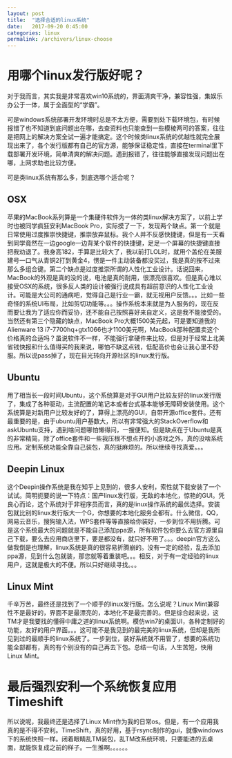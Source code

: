 ```yaml
---
layout: post
title:  "选择合适的linux系统"
date:   2017-09-20 0:45:00
categories: linux
permalink: /archivers/linux-choose
---
```


# 用哪个linux发行版好呢？

对于我而言，其实我是非常喜欢win10系统的，界面清爽干净，兼容性强，集娱乐办公于一体，属于全面型的“学霸”。

可是windows系统部署开发环境时总是不太方便，需要到处下载环境包，有时候报错了也不知道到底问题出在哪，去查资料也只能查到一些模棱两可的答案，往往是把网上的解决方案全试一遍才能搞定。这个时候类linux系统的优越性就完全展现出来了，各个发行版都有自己的官方源，能够保证稳定性，直接在terminal里下载部署开发环境，简单清爽的解决问题。遇到报错了，往往能够直接发现问题出在哪，上网求助也比较方便。

可是类linux系统有那么多，到底选哪个适合呢？

## OSX

苹果的MacBook系列算是一个集硬件软件为一体的类linux解决方案了，以前上学时也被同学疯狂安利MacBook Pro，实际摸了一下，发现两个缺点。第一个就是日常使用过度推崇快捷键，推崇放弃鼠标。我个人并不反感快捷键，但是有一天看到同学竟然在一边google一边背某个软件的快捷键，足足一个屏幕的快捷键直接把我劝退了。我身高182，手算是比较大了，我以前打LOL时，就用个盖伦在美服建号一口气从青铜2打到黄金4，愣是一件主动装备都没买过，我是真的按不过来那么多组合键。第二个缺点是过度推崇所谓的人性化工业设计。话说回来，MacBook的外观是真的没的说，电池是真的耐用，很漂亮很喜欢。但是真心难以接受OSX的系统，很多反人类的设计被强行说成具有超前意识的人性化工业设计。可能是大公司的通病吧，觉得自己是行业一霸，就无视用户反馈。。。比如一些奇怪的系统UI布局，比如剪切功能等。。。操作系统本来就是为人服务的，现在反而要让我为了适应你而妥协，还不能自己按照喜好来自定义，这是我不能接受的。当然还有第三个隐藏的缺点，MacBook Pro大概1500美元起，可是要知道我的Alienware 13 i7-7700hq+gtx1066也才1100美元啊，MacBook那种配置卖这个价格真的合适吗？虽说软件不一样，不能强行拿硬件来比较，但是对于经常上北美省钱快报和什么值得买的我来说，哪怕不缺这点钱，低配高价也会让我心里不舒服。所以说pass掉了，现在目光转向开源社区的linux发行版。

## Ubuntu

用了相当长一段时间Ubuntu，这个系统算是对于GUI用户比较友好的linux发行版了，集成了各种驱动，主流配置的笔记本或者台式基本能够无障碍安装使用。这个系统算是对新用户比较友好的了，算得上漂亮的GUI，自带开源office套件。还有最重要的是，由于ubuntu用户基数大，所以有非常强大的StackOverflow和askUbuntu支持，遇到啥问题哪怕懒得问，一搜便知。但是缺点在于Ubuntu是真的非常精简，除了office套件和一些我压根不想点开的小游戏之外，真的没啥系统应用。定制系统功能全靠自己装包，真的挺麻烦的。所以继续寻找真爱。。。

## Deepin Linux

这个Deepin操作系统是我在知乎上见到的，很多人安利，索性就下载安装了一个试试。简明扼要的说一下特点：国产linux发行版，无敌的本地化，惊艳的GUI。凭良心而论，这个系统对于非程序员而言，真的是linux操作系统的最优选择。安装包就比别的linux发行版大一个G，你想要的本地化服务全都有。什么微信，QQ，网易云音乐，搜狗输入法，WPS套件等等直接给你装好，一步到位不用折腾。可是这个系统最大的问题就是不能自己添加ppa源，所有软件包你要么去官方源里自己下载，要么去应用商店里下，要是都没有，就只好不用了。。。deepin官方这么做我倒是也理解，linux系统是真的很容易折腾崩的。没有一定的经验，乱去添加ppa源，见到什么包就装，那您就等着重装吧。。。相反，对于有一定经验的linux用户，这就是极大的不便。所以只好继续寻找。。。

## Linux Mint

千辛万苦，最终还是找到了一个顺手的linux发行版。怎么说呢？Linux Mint兼容性不是最好的，界面不是最漂亮的，本地化不是最完善的。但是综合起来说，这TM才是我要找的懂得中庸之道的linux系统啊。模仿win7的桌面UI，各种定制好的功能，友好的用户界面。。。这可能不是我见到的最完美的linux系统，但却是我所见到过的最顺手的linux系统了。一步到位，装好系统就不用管了，想要的系统功能全部都有，真的有个别没有的自己再去下包。总结一句话，人生苦短，快用Linux Mint。

# 最后强烈安利一个系统恢复应用Timeshift

所以说呢，我最终还是选择了Linux Mint作为我的日常os。但是，有一个应用我真的是不得不安利。TimeShift，真的好用，基于rsync制作的gui，就像windows下的系统快照一样。闭着眼睛乱TM装包，乱TM改系统环境，只要能进的去桌面，就能恢复成之前的样子。一生推啊。。。。。。


